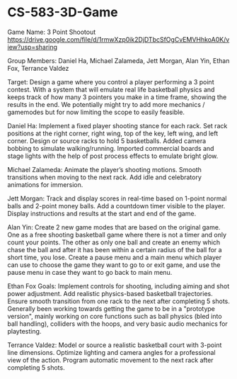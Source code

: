 # CS-583-3D-Game 
Game Name: 3 Point Shootout
https://drive.google.com/file/d/1rmwXzp0ik2DjDTbcSfOgCvEMVHhkoA0K/view?usp=sharing

Group Members: Daniel Ha, Michael Zalameda, Jett Morgan, Alan Yin, Ethan Fox, Terrance Valdez

Target: Design a game where you control a player performing a 3 point contest. With a system that will emulate real life basketball physics and keeps track of how many 3 pointers you make in a time frame, showing the results in the end. We potentially might try to add more mechanics / gamemodes but for now limiting the scope to easily feasible.

Daniel Ha: Implement a fixed player shooting stance for each rack. Set rack positions at the right corner, right wing, top of the key, left wing, and left corner. Design or source racks to hold 5 basketballs. Added camera bobbing to simulate walking/running. Imported commercial boards and stage lights with the help of post process effects to emulate bright glow.

Michael Zalameda: Animate the player’s shooting motions. Smooth transitions when moving to the next rack. Add idle and celebratory animations for immersion.

Jett Morgan: Track and display scores in real-time based on 1-point normal balls and 2-point money balls. Add a countdown timer visible to the player. Display instructions and results at the start and end of the game.

Alan Yin: Create 2 new game modes that are based on the original game. One as a free shooting basketball game where there is not a timer and only count your points. The other as only one ball and create an enemy which chase the ball and after it has been within a certain radius of the ball for a short time, you lose. Create a pause menu and a main menu which player can use to choose the game they want to go to or exit game, and use the pause menu in case they want to go back to main menu.

Ethan Fox Goals: Implement controls for shooting, including aiming and shot power adjustment. Add realistic physics-based basketball trajectories. Ensure smooth transition from one rack to the next after completing 5 shots. Generally been working towards getting the game to be in a "prototype version", mainly working on core functions such as ball physics (bled into ball handling), colliders with the hoops, and very basic audio mechanics for playtesting. 

Terrance Valdez: Model or source a realistic basketball court with 3-point line dimensions. Optimize lighting and camera angles for a professional view of the action. Program automatic movement to the next rack after completing 5 shots.
      

